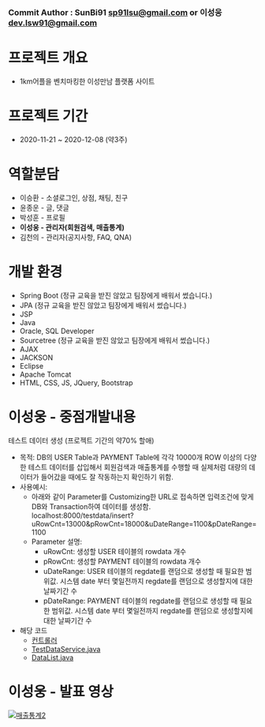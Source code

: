 ### Commit Author : SunBi91 <sp91lsu@gmail.com> or 이성웅 <dev.lsw91@gmail.com>
# 프로젝트 개요
* 1km어플을 벤치마킹한 이성만남 플랫폼 사이트

# 프로젝트 기간
* 2020-11-21 ~ 2020-12-08 (약3주)
  
# 역할분담
* 이승환 - 소셜로그인, 상점, 채팅, 친구<br>
* 윤종운 - 글, 댓글<br>
* 박성훈 - 프로필<br>
* **이성웅 - 관리자(회원검색, 매출통계)**<br>
* 김천의 - 관리자(공지사항, FAQ, QNA)
 
# 개발 환경
* Spring Boot (정규 교육을 받진 않았고 팀장에게 배워서 썼습니다.)
* JPA (정규 교육을 받진 않았고 팀장에게 배워서 썼습니다.)
* JSP
* Java
* Oracle, SQL Developer
* Sourcetree (정규 교육을 받진 않았고 팀장에게 배워서 썼습니다.)
* AJAX
* JACKSON
* Eclipse
* Apache Tomcat
* HTML, CSS, JS, JQuery, Bootstrap

# 이성웅 - 중점개발내용
   테스트 데이터 생성 (프로젝트 기간의 약70% 할애)
   * 목적: DB의 USER Table과 PAYMENT Table에 각각 10000개 ROW 이상의 다양한 테스트 데이터를 삽입해서 회원검색과 매출통계를 수행할 때 실제처럼 대량의 데이터가 들어갔을 때에도 잘 작동하는지 확인하기 위함.
   * 사용예시: 
     * 아래와 같이 Parameter를 Customizing한 URL로 접속하면 입력조건에 맞게 DB와 Transaction하여 데이터를 생성함. <br> localhost:8000/testdata/insert?uRowCnt=13000&pRowCnt=18000&uDateRange=1100&pDateRange=1100 
     * Parameter 설명: 
       * uRowCnt: 생성할 USER 테이블의 rowdata 개수
       * pRowCnt: 생성할 PAYMENT 테이블의 rowdata 개수
       * uDateRange: USER 테이블의 regdate를 랜덤으로 생성할 때 필요한 범위값. 시스템 date 부터 몇일전까지 regdate를 랜덤으로 생성할지에 대한 날짜기간 수
       * pDateRange: PAYMENT 테이블의 regdate를 랜덤으로 생성할 때 필요한 범위값. 시스템 date 부터 몇일전까지 regdate를 랜덤으로 생성할지에 대한 날짜기간 수     
   * 해당 코드
     * [컨트롤러](https://github.com/sp91lsu/NusangSpringProj/blob/master/blog/src/main/java/com/mycom/blog/controller/manager/TestDataInsert.java)
     * [TestDataService.java](https://github.com/sp91lsu/NusangSpringProj/blob/master/blog/src/main/java/com/mycom/blog/service/testData/TestDataService.java)
     * [DataList.java](https://github.com/sp91lsu/NusangSpringProj/blob/master/blog/src/main/java/com/mycom/blog/service/testData/DataList.java)

   

# 이성웅 - 발표 영상
[![매출통계2](https://user-images.githubusercontent.com/66866793/109481354-fa343600-7abf-11eb-9e11-a8212ed8627e.png)](https://www.youtube.com/watch?list=PLedGoSru794-VZTZQNBvqYCNlfP9w48Ly&t=1236&v=RfYbYb1eyyw&feature=youtu.be)
